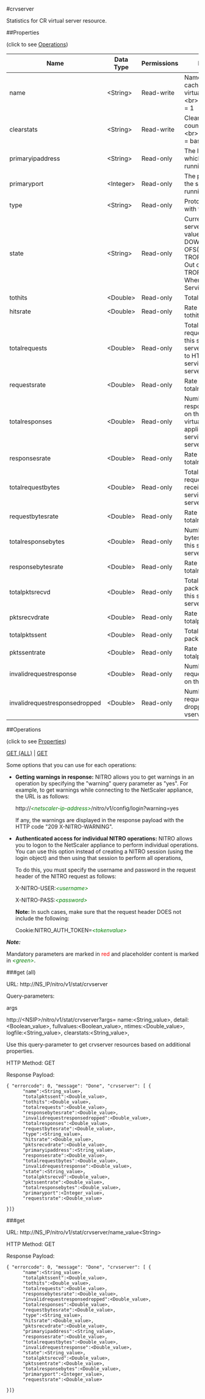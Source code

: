 #crvserver

Statistics for CR virtual server resource.


##Properties 
<span>(click to see [Operations](#operations))</span>


<table><thead><tr><th>Name</th><th> Data Type</th><th> Permissions</th><th>Description</th></tr></thead><tbody><tr><td>name</td><td>&lt;String></td><td>Read-write</td><td>Name of a specific cache redirection virtual server.&lt;br>Minimum length = 1</td><tr><tr><td>clearstats</td><td>&lt;String></td><td>Read-write</td><td>Clear the statsistics / counters.&lt;br>Possible values = basic, full</td><tr><tr><td>primaryipaddress</td><td>&lt;String></td><td>Read-only</td><td>The IP address on which the service is running.</td><tr><tr><td>primaryport</td><td>&lt;Integer></td><td>Read-only</td><td>The port on which the service is running.</td><tr><tr><td>type</td><td>&lt;String></td><td>Read-only</td><td>Protocol associated with the vserver</td><tr><tr><td>state</td><td>&lt;String></td><td>Read-only</td><td>Current state of the server. Possible values are UP, DOWN, UNKNOWN, OFS(Out of Service), TROFS(Transition Out of Service), TROFS_DOWN(Down When going Out of Service)</td><tr><tr><td>tothits</td><td>&lt;Double></td><td>Read-only</td><td>Total vserver hits</td><tr><tr><td>hitsrate</td><td>&lt;Double></td><td>Read-only</td><td>Rate (/s) counter for tothits</td><tr><tr><td>totalrequests</td><td>&lt;Double></td><td>Read-only</td><td>Total number of requests received on this service or virtual server. (This applies to HTTP/SSL services and servers.)</td><tr><tr><td>requestsrate</td><td>&lt;Double></td><td>Read-only</td><td>Rate (/s) counter for totalrequests</td><tr><tr><td>totalresponses</td><td>&lt;Double></td><td>Read-only</td><td>Number of responses received on this service or virtual server. (This applies to HTTP/SSL services and servers.)</td><tr><tr><td>responsesrate</td><td>&lt;Double></td><td>Read-only</td><td>Rate (/s) counter for totalresponses</td><tr><tr><td>totalrequestbytes</td><td>&lt;Double></td><td>Read-only</td><td>Total number of request bytes received on this service or virtual server.</td><tr><tr><td>requestbytesrate</td><td>&lt;Double></td><td>Read-only</td><td>Rate (/s) counter for totalrequestbytes</td><tr><tr><td>totalresponsebytes</td><td>&lt;Double></td><td>Read-only</td><td>Number of response bytes received by this service or virtual server.</td><tr><tr><td>responsebytesrate</td><td>&lt;Double></td><td>Read-only</td><td>Rate (/s) counter for totalresponsebytes</td><tr><tr><td>totalpktsrecvd</td><td>&lt;Double></td><td>Read-only</td><td>Total number of packets received by this service or virtual server.</td><tr><tr><td>pktsrecvdrate</td><td>&lt;Double></td><td>Read-only</td><td>Rate (/s) counter for totalpktsrecvd</td><tr><tr><td>totalpktssent</td><td>&lt;Double></td><td>Read-only</td><td>Total number of packets sent.</td><tr><tr><td>pktssentrate</td><td>&lt;Double></td><td>Read-only</td><td>Rate (/s) counter for totalpktssent</td><tr><tr><td>invalidrequestresponse</td><td>&lt;Double></td><td>Read-only</td><td>Number invalid requests/responses on this vserver</td><tr><tr><td>invalidrequestresponsedropped</td><td>&lt;Double></td><td>Read-only</td><td>Number invalid requests/responses dropped on this vserver</td><tr></tbody></table>
##Operations 
<span>(click to see [Properties](#properties))</span>


[GET (ALL)](#get-(all)) | [GET](#get)


Some options that you can use for each operations:
<ul><li><p><b>Getting warnings in response:</b> NITRO allows you to get warnings in an operation by specifying the "warning" query parameter as "yes". For example, to get warnings while connecting to the NetScaler appliance, the URL is as follows:</p><p>http://<span style="color:green;font-style:italic;">&lt;netscaler-ip-address&gt;</span>/nitro/v1/config/login?warning=yes</p><p>If any, the warnings are displayed in the response payload with the HTTP code "209 X-NITRO-WARNING".</p></li><li><p><b>Authenticated access for individual NITRO operations:</b> NITRO allows you to logon to the NetScaler appliance to perform individual operations. You can use this option instead of creating a NITRO session (using the login object) and then using that session to perform all operations,</p><p>To do this, you must specify the username and password in the request header of the NITRO request as follows:</p><p>X-NITRO-USER:<span style="color:green;font-style:italic;">&lt;username&gt;</span></p><p>X-NITRO-PASS:<span style="color:green;font-style:italic;">&lt;password&gt;</span></p><p><b>Note:</b> In such cases, make sure that the request header DOES not include the following:</p><p>Cookie:NITRO_AUTH_TOKEN=<span style="color:green;font-style:italic;">&lt;tokenvalue&gt;</span></p></li></ul>



***Note:*** 
Mandatory parameters are marked in <span style="color:#FF0000;">red</span> and placeholder content is marked in <span style="color:green;font-style:italic">&lt;green&gt;</span>.

###get (all)



URL: http://NS_IP/nitro/v1/stat/crvserver
Query-parameters:
args
http://&lt;NSIP&gt;/nitro/v1/stat/crvserver?args=      name:&lt;String_value&gt;,      detail:&lt;Boolean_value&gt;,      fullvalues:&lt;Boolean_value&gt;,      ntimes:&lt;Double_value&gt;,      logfile:&lt;String_value&gt;,      clearstats:&lt;String_value&gt;,
Use this query-parameter to get crvserver resources based on additional properties.



HTTP Method: GET
Response Payload: ```{ "errorcode": 0, "message": "Done", "crvserver": [ {      "name":<String_value>,      "totalpktssent":<Double_value>,      "tothits":<Double_value>,      "totalrequests":<Double_value>,      "responsebytesrate":<Double_value>,      "invalidrequestresponsedropped":<Double_value>,      "totalresponses":<Double_value>,      "requestbytesrate":<Double_value>,      "type":<String_value>,      "hitsrate":<Double_value>,      "pktsrecvdrate":<Double_value>,      "primaryipaddress":<String_value>,      "responsesrate":<Double_value>,      "totalrequestbytes":<Double_value>,      "invalidrequestresponse":<Double_value>,      "state":<String_value>,      "totalpktsrecvd":<Double_value>,      "pktssentrate":<Double_value>,      "totalresponsebytes":<Double_value>,      "primaryport":<Integer_value>,      "requestsrate":<Double_value>}]}```



###get



URL: http://NS_IP/nitro/v1/stat/crvserver/name_value&lt;String&gt;
HTTP Method: GET
Response Payload: ```{ "errorcode": 0, "message": "Done", "crvserver": [ {      "name":<String_value>,      "totalpktssent":<Double_value>,      "tothits":<Double_value>,      "totalrequests":<Double_value>,      "responsebytesrate":<Double_value>,      "invalidrequestresponsedropped":<Double_value>,      "totalresponses":<Double_value>,      "requestbytesrate":<Double_value>,      "type":<String_value>,      "hitsrate":<Double_value>,      "pktsrecvdrate":<Double_value>,      "primaryipaddress":<String_value>,      "responsesrate":<Double_value>,      "totalrequestbytes":<Double_value>,      "invalidrequestresponse":<Double_value>,      "state":<String_value>,      "totalpktsrecvd":<Double_value>,      "pktssentrate":<Double_value>,      "totalresponsebytes":<Double_value>,      "primaryport":<Integer_value>,      "requestsrate":<Double_value>}]}```



